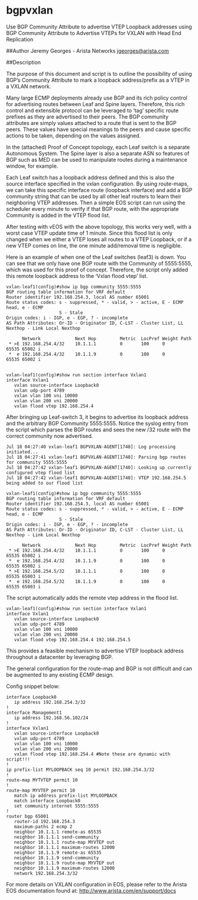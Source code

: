 bgpvxlan
========
Use BGP Community Attribute to advertise VTEP Loopback addresses using BGP Community Attribute to Advertise VTEPs 
for VXLAN with Head End Replication

##Author
Jeremy Georges - Arista Networks 
jgeorges@arista.com

##Description

The purpose of this document and script is to outline the possibility of using BGP’s Community Attribute to mark a loopback address/prefix as a VTEP in a VXLAN network. 

Many large ECMP deployments already use BGP and its rich policy control for advertising routes between Leaf and Spine layers. Therefore, this rich control and extensible protocol can be leveraged to ‘tag’ specific route prefixes as they are advertised to their peers. The BGP community attributes are simply values attached to a route that is sent to the BGP peers. These values have special meanings to the peers and cause specific actions to be taken, depending on the values assigned.

 


In the (attached) Proof of Concept topology, each Leaf switch is a separate Autonomous System. The Spine layer is also a separate ASN so features of BGP such as MED can be used to manipulate routes during a maintenance window, for example.

Each Leaf switch has a loopback address defined and this is also the source interface specified in the vxlan configuration. By using route-maps, we can take this specific interface route (loopback interface) and add a BGP community string that can be used by all other leaf routers to learn their neighboring VTEP addresses. Then a simple EOS script can run using the scheduler every minute to verify if that BGP route, with the appropriate Community is added in the VTEP flood list.


After testing with vEOS with the above topology, this works very well, with a worst case VTEP update time of 1 minute. Since this flood list is only changed when we either a VTEP loses all routes to a VTEP Loopback, or if a new VTEP comes on line, the one minute add/removal time is negligible. 



Here is an example of when one of the Leaf switches (leaf3) is down. You can see that we only have one BGP route with the Community of 5555:5555, which was used for this proof of concept. Therefore, the script only added this remote loopback address to the ‘Vxlan flood vtep’ list.

```
vxlan-leaf1(config)#show ip bgp community 5555:5555
BGP routing table information for VRF default
Router identifier 192.168.254.3, local AS number 65001
Route status codes: s - suppressed, * - valid, > - active, E - ECMP head, e - ECMP
                    S - Stale
Origin codes: i - IGP, e - EGP, ? - incomplete
AS Path Attributes: Or-ID - Originator ID, C-LST - Cluster List, LL Nexthop - Link Local Nexthop

      Network             Next Hop         Metric  LocPref Weight Path
 * >E 192.168.254.4/32    10.1.1.1         0       100     0      65535 65002 i  
 *  e 192.168.254.4/32    10.1.1.9         0       100     0      65535 65002 i  


vxlan-leaf1(config)#show run section interface Vxlan1
interface Vxlan1
   vxlan source-interface Loopback0
   vxlan udp-port 4789
   vxlan vlan 100 vni 10000
   vxlan vlan 200 vni 20000
   vxlan flood vtep 192.168.254.4
```

After bringing up Leaf-switch 3, it begins to advertise its loopback address and the arbitrary BGP Community 5555:5555. Notice the syslog entry from the script which parses the BGP routes and sees the new /32 route with the correct community now advertised.
```
Jul 18 04:27:40 vxlan-leaf1 BGPVXLAN-AGENT[1740]: Log processing initiated...
Jul 18 04:27:41 vxlan-leaf1 BGPVXLAN-AGENT[1740]: Parsing bgp routes for community 5555:5555 
Jul 18 04:27:42 vxlan-leaf1 BGPVXLAN-AGENT[1740]: Looking up currently configured vtep flood list
Jul 18 04:27:42 vxlan-leaf1 BGPVXLAN-AGENT[1740]: VTEP 192.168.254.5 being added to our flood list
```

```
vxlan-leaf1(config)#show ip bgp community 5555:5555
BGP routing table information for VRF default
Router identifier 192.168.254.3, local AS number 65001
Route status codes: s - suppressed, * - valid, > - active, E - ECMP head, e - ECMP
                    S - Stale
Origin codes: i - IGP, e - EGP, ? - incomplete
AS Path Attributes: Or-ID - Originator ID, C-LST - Cluster List, LL Nexthop - Link Local Nexthop

      Network             Next Hop         Metric  LocPref Weight Path
 * >E 192.168.254.4/32    10.1.1.1         0       100     0      65535 65002 i  
 *  e 192.168.254.4/32    10.1.1.9         0       100     0      65535 65002 i  
 * >E 192.168.254.5/32    10.1.1.1         0       100     0      65535 65003 i  
 *  e 192.168.254.5/32    10.1.1.9         0       100     0      65535 65003 i  
```




The script automatically adds the remote vtep address in the flood list.
```
vxlan-leaf1(config)#show run section interface Vxlan1
interface Vxlan1
   vxlan source-interface Loopback0
   vxlan udp-port 4789
   vxlan vlan 100 vni 10000
   vxlan vlan 200 vni 20000
   vxlan flood vtep 192.168.254.4 192.168.254.5
```

This provides a feasible mechanism to advertise VTEP loopback address throughout a datacenter by leveraging BGP.


The general configuration for the route-map and BGP is not difficult and can be augmented to any existing ECMP design.

Config snippet below:
```
interface Loopback0
   ip address 192.168.254.3/32
!
interface Management1
   ip address 192.168.56.102/24
!
interface Vxlan1
   vxlan source-interface Loopback0
   vxlan udp-port 4789
   vxlan vlan 100 vni 10000
   vxlan vlan 200 vni 20000
   vxlan flood vtep 192.168.254.4 #Note these are dynamic with script!!!
!
ip prefix-list MYLOOPBACK seq 10 permit 192.168.254.3/32
!
route-map MYTVTEP permit 10
!
route-map MYVTEP permit 10
   match ip address prefix-list MYLOOPBACK
   match interface Loopback0
   set community internet 5555:5555 
!
router bgp 65001
   router-id 192.168.254.3
   maximum-paths 2 ecmp 2
   neighbor 10.1.1.1 remote-as 65535
   neighbor 10.1.1.1 send-community
   neighbor 10.1.1.1 route-map MYVTEP out
   neighbor 10.1.1.1 maximum-routes 12000 
   neighbor 10.1.1.9 remote-as 65535
   neighbor 10.1.1.9 send-community
   neighbor 10.1.1.9 route-map MYVTEP out
   neighbor 10.1.1.9 maximum-routes 12000 
   network 192.168.254.3/32
```


For more details on VXLAN configuration in EOS, please refer to the Arista EOS documentation found at:
http://www.arista.com/en/support/docs



